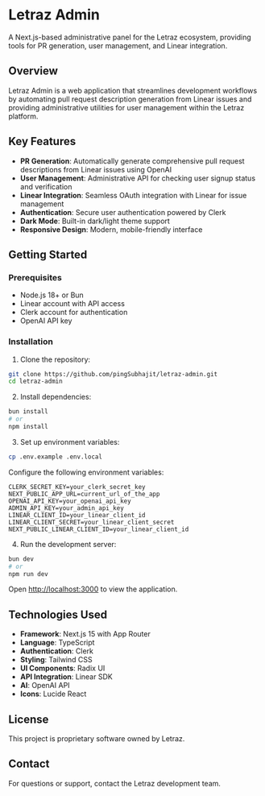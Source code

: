 # Letraz Admin

A Next.js-based administrative panel for the Letraz ecosystem, providing tools for PR generation, user management, and Linear integration.

## Overview

Letraz Admin is a web application that streamlines development workflows by automating pull request description generation from Linear issues and providing administrative utilities for user management within the Letraz platform.

## Key Features

- **PR Generation**: Automatically generate comprehensive pull request descriptions from Linear issues using OpenAI
- **User Management**: Administrative API for checking user signup status and verification
- **Linear Integration**: Seamless OAuth integration with Linear for issue management
- **Authentication**: Secure user authentication powered by Clerk
- **Dark Mode**: Built-in dark/light theme support
- **Responsive Design**: Modern, mobile-friendly interface

## Getting Started

### Prerequisites

- Node.js 18+ or Bun
- Linear account with API access
- Clerk account for authentication
- OpenAI API key

### Installation

1. Clone the repository:
```bash
git clone https://github.com/pingSubhajit/letraz-admin.git
cd letraz-admin
```

2. Install dependencies:
```bash
bun install
# or
npm install
```

3. Set up environment variables:
```bash
cp .env.example .env.local
```

Configure the following environment variables:
```
CLERK_SECRET_KEY=your_clerk_secret_key
NEXT_PUBLIC_APP_URL=current_url_of_the_app
OPENAI_API_KEY=your_openai_api_key
ADMIN_API_KEY=your_admin_api_key
LINEAR_CLIENT_ID=your_linear_client_id
LINEAR_CLIENT_SECRET=your_linear_client_secret
NEXT_PUBLIC_LINEAR_CLIENT_ID=your_linear_client_id
```

4. Run the development server:
```bash
bun dev
# or
npm run dev
```

Open [http://localhost:3000](http://localhost:3000) to view the application.

## Technologies Used

- **Framework**: Next.js 15 with App Router
- **Language**: TypeScript
- **Authentication**: Clerk
- **Styling**: Tailwind CSS
- **UI Components**: Radix UI
- **API Integration**: Linear SDK
- **AI**: OpenAI API
- **Icons**: Lucide React

## License

This project is proprietary software owned by Letraz.

## Contact

For questions or support, contact the Letraz development team.
